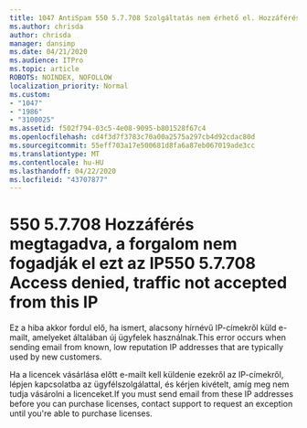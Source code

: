 ```yaml
---
title: 1047 AntiSpam 550 5.7.708 Szolgáltatás nem érhető el. Hozzáférés megtagadva, a forgalom nem fogadott el erről az IP-címről
ms.author: chrisda
author: chrisda
manager: dansimp
ms.date: 04/21/2020
ms.audience: ITPro
ms.topic: article
ROBOTS: NOINDEX, NOFOLLOW
localization_priority: Normal
ms.custom:
- "1047"
- "1986"
- "3100025"
ms.assetid: f502f794-03c5-4e08-9095-b801528f67c4
ms.openlocfilehash: cd4f3d7f3783c70a00a2575a297cb4d92cdac80d
ms.sourcegitcommit: 55eff703a17e500681d8fa6a87eb067019ade3cc
ms.translationtype: MT
ms.contentlocale: hu-HU
ms.lasthandoff: 04/22/2020
ms.locfileid: "43707877"
---
```

# <a name="550-57708-access-denied-traffic-not-accepted-from-this-ip"></a><span data-ttu-id="2140e-103">550 5.7.708 Hozzáférés megtagadva, a forgalom nem fogadják el ezt az IP</span><span class="sxs-lookup"><span data-stu-id="2140e-103">550 5.7.708 Access denied, traffic not accepted from this IP</span></span>

<span data-ttu-id="2140e-104">Ez a hiba akkor fordul elő, ha ismert, alacsony hírnévű IP-címekről küld e-mailt, amelyeket általában új ügyfelek használnak.</span><span class="sxs-lookup"><span data-stu-id="2140e-104">This error occurs when sending email from known, low reputation IP addresses that are typically used by new customers.</span></span>

<span data-ttu-id="2140e-105">Ha a licencek vásárlása előtt e-mailt kell küldenie ezekről az IP-címekről, lépjen kapcsolatba az ügyfélszolgálattal, és kérjen kivételt, amíg meg nem tudja vásárolni a licenceket.</span><span class="sxs-lookup"><span data-stu-id="2140e-105">If you must send email from these IP addresses before you can purchase licenses, contact support to request an exception until you're able to purchase licenses.</span></span>
